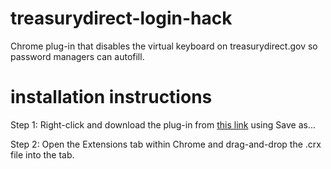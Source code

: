 # treasurydirect-login-hack
Chrome plug-in that disables the virtual keyboard on treasurydirect.gov so password managers can autofill.

# installation instructions
Step 1: Right-click and download the plug-in from [this link](https://jamejone.github.io/treasurydirect-login-hack/treasurydirect-login-hack.crx) using Save as...

Step 2: Open the Extensions tab within Chrome and drag-and-drop the .crx file into the tab.
